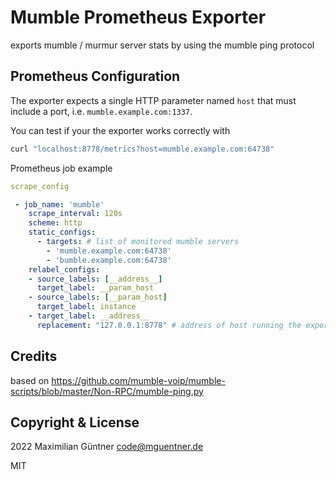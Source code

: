 # Mumble Prometheus Exporter

exports mumble / murmur server stats by using the mumble ping protocol

## Prometheus Configuration

The exporter expects a single HTTP parameter named `host` that must include a port, i.e. `mumble.example.com:1337`.

You can test if your the exporter works correctly with
```bash
curl "localhost:8778/metrics?host=mumble.example.com:64738"
```

Prometheus job example
```yml
scrape_config

 - job_name: 'mumble'
    scrape_interval: 120s
    scheme: http
    static_configs:
      - targets: # list of monitored mumble servers
        - 'mumble.example.com:64738' 
        - 'bumble.example.com:64738'
    relabel_configs:
    - source_labels: [__address__]
      target_label: __param_host
    - source_labels: [__param_host]
      target_label: instance
    - target_label: __address__
      replacement: "127.0.0.1:8778" # address of host running the exporter
```

## Credits

based on https://github.com/mumble-voip/mumble-scripts/blob/master/Non-RPC/mumble-ping.py

## Copyright & License

2022 Maximilian Güntner <code@mguentner.de>

MIT
